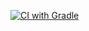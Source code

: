[![CI with Gradle](https://github.com/psshri/javaSBtest/actions/workflows/ci.yml/badge.svg?branch=main)](https://github.com/psshri/javaSBtest/actions/workflows/ci.yml)